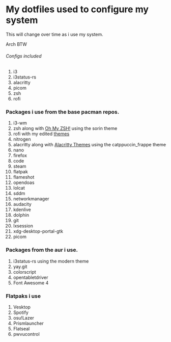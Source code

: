 # My dotfiles used to configure my system

This will change over time as i use my system.

Arch BTW

###### Configs included

1. i3
2. i3status-rs
3. alacritty
4. picom
5. zsh
6. rofi

### Packages i use from the base pacman repos.

1. i3-wm
2. zsh along with [Oh My ZSH!](https://ohmyz.sh/) using the sorin theme
3. rofi with my edited [themes](https://github.com/copeison/rofi-themes)
4. nitrogen
5. alacritty along with [Alacritty Themes](https://github.com/alacritty/alacritty-theme) using the catppuccin_frappe theme
6. nano
7. firefox
8. code
9. steam
10. flatpak
11. flameshot
12. opendoas
13. lolcat
14. sddm
15. networkmanager
16. audacity
17. kdenlive
18. dolphin
19. git
20. lxsession
21. xdg-desktop-portal-gtk
22. picom

### Packages from the aur i use.

1. i3status-rs using the modern theme
2. yay.git
3. colorscript
4. opentabletdriver
5. Font Awesome 4

### Flatpaks i use
1. Vesktop
2. Spotify
3. osu!Lazer
4. Prismlauncher
5. Flatseal
6. pwvucontrol
